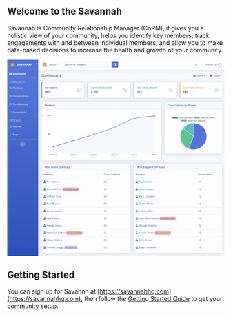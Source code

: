 ## Welcome to the Savannah

Savannah is Community Relationship Manager (CoRM), it gives you a holistic view of your community, helps you identify key members, track engagements with and between individual members, and allow you to make data-based decisions to increase the health and growth of your community.

![SavannahCRM Dashboart](./Dashboard.png)

## Getting Started

You can sign up for Savannh at [https://savannahhq.com](https://savannahhq.com), then follow the [Getting Started Guide](./getting-started/) to get your community setup.
